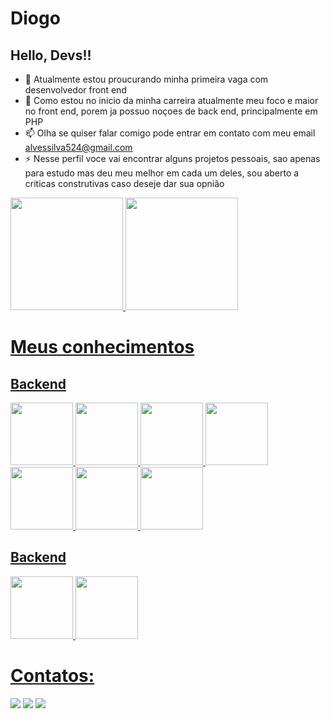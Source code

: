 # Diogo
## Hello, Devs!!



- 🔭  Atualmente estou proucurando minha primeira vaga com desenvolvedor front end
- 🌱  Como estou no inicio da minha carreira atualmente meu foco e maior no front end, porem ja possuo noçoes de back end, principalmente em PHP
- 📫  Olha se quiser falar comigo pode entrar em contato com meu email alvessilva524@gmail.com
- ⚡  Nesse perfil voce vai encontrar alguns projetos pessoais, sao apenas para estudo mas deu meu melhor em cada um deles, sou aberto a criticas construtivas caso deseje dar sua opnião

 <div styles="display:flex;">

  <div>
  <a href="https://github.com/DiogoAlves2004">
  <img height="180em" src="https://github-readme-stats.vercel.app/api/top-langs/?username=DiogoAlves2004&layout=compact&langs_count=7&theme=dracula"/>
  <img height="180em" src="https://github-readme-stats.vercel.app/api?username=DiogoAlves2004&show_icons=true&theme=dracula&include_all_commits=true&count_private=true"/>
</div>
</div>

<h1>Meus conhecimentos</h1>
 
<h2>Backend</h2>
 
 <div styles="display:flex;">
  
  <img src="https://cdn.jsdelivr.net/gh/devicons/devicon/icons/sass/sass-original.svg" width="100px" height="100px" />
  <img src="https://cdn.jsdelivr.net/gh/devicons/devicon/icons/bootstrap/bootstrap-plain.svg"  width="100px" height="100px" />
  <img src="https://cdn.jsdelivr.net/gh/devicons/devicon/icons/css3/css3-plain.svg"  width="100px" height="100px" />
  <img src="https://cdn.jsdelivr.net/gh/devicons/devicon/icons/html5/html5-plain.svg"  width="100px" height="100px" />
  <img src="https://cdn.jsdelivr.net/gh/devicons/devicon/icons/react/react-original-wordmark.svg"  width="100px" height="100px" />
  <img src="https://cdn.jsdelivr.net/gh/devicons/devicon/icons/typescript/typescript-plain.svg"  width="100px" height="100px" />
  <img src="https://cdn.jsdelivr.net/gh/devicons/devicon/icons/javascript/javascript-original.svg"  width="100px" height="100px" />
</div>


<h2>Backend</h2>

<div styles="display:flex;">
 <img src="https://cdn.jsdelivr.net/gh/devicons/devicon/icons/php/php-plain.svg"  width="100px" height="100px" />
 <img src="https://cdn.jsdelivr.net/gh/devicons/devicon/icons/mysql/mysql-original-wordmark.svg"  width="100px" height="100px" />
</div>


# Contatos:

<div styles="display:flex; align-itens:center;">
  <a href="https://instagram.com/diogo_alvezx_" target="_blank"><img src="https://img.shields.io/badge/-Instagram-%23E4405F?style=for- the-badge&logo=instagram&logoColor=white" target="_blank"></a>
  <a href = "mailto:alvessilva524@gmail.com"><img src="https://img.shields.io/badge/Gmail-D14836?style=for-the-badge&logo=gmail&logoColor=white"     target="_blank"></a>
  <a href="https://www.linkedin.com/in/diogo-alves-26b83a221/" target="_blank"><img src="https://img.shields.io/badge/-LinkedIn-%230077B5?style=for-the-badge&logo=linkedin&logoColor=white" target="_blank"></a>   
</div>

